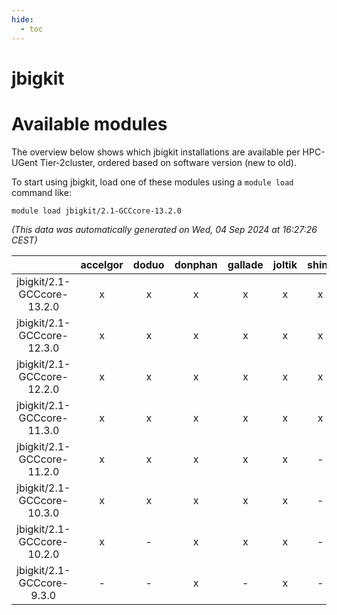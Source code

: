 ```yaml
---
hide:
  - toc
---
```


jbigkit
=======

# Available modules


The overview below shows which jbigkit installations are available per HPC-UGent Tier-2cluster, ordered based on software version (new to old).

To start using jbigkit, load one of these modules using a `module load` command like:

```shell
module load jbigkit/2.1-GCCcore-13.2.0
```

*(This data was automatically generated on Wed, 04 Sep 2024 at 16:27:26 CEST)*  

| |accelgor|doduo|donphan|gallade|joltik|shinx|skitty|
| :---: | :---: | :---: | :---: | :---: | :---: | :---: | :---: |
|jbigkit/2.1-GCCcore-13.2.0|x|x|x|x|x|x|x|
|jbigkit/2.1-GCCcore-12.3.0|x|x|x|x|x|x|x|
|jbigkit/2.1-GCCcore-12.2.0|x|x|x|x|x|x|x|
|jbigkit/2.1-GCCcore-11.3.0|x|x|x|x|x|x|x|
|jbigkit/2.1-GCCcore-11.2.0|x|x|x|x|x|-|x|
|jbigkit/2.1-GCCcore-10.3.0|x|x|x|x|x|-|x|
|jbigkit/2.1-GCCcore-10.2.0|x|-|x|x|x|-|x|
|jbigkit/2.1-GCCcore-9.3.0|-|-|x|-|x|-|x|
